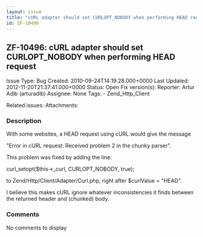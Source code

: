 ```yaml
---
layout: issue
title: "cURL adapter should set CURLOPT_NOBODY when performing HEAD request"
id: ZF-10496
---
```


ZF-10496: cURL adapter should set CURLOPT\_NOBODY when performing HEAD request
------------------------------------------------------------------------------

 Issue Type: Bug Created: 2010-09-24T14:19:28.000+0000 Last Updated: 2012-11-20T21:37:41.000+0000 Status: Open Fix version(s): 
 Reporter:  Artur Adib (arturadib)  Assignee:  None  Tags: - Zend\_Http\_Client
 
 Related issues: 
 Attachments: 
### Description

With some websites, a HEAD request using cURL would give the message

"Error in cURL request: Received problem 2 in the chunky parser".

This problem was fixed by adding the line:

curl\_setopt($this->\_curl, CURLOPT\_NOBODY, true);

to Zend/Http/Client/Adapter/Curl.php, right after $curlValue = "HEAD".

I believe this makes cURL ignore whatever inconsistencies it finds between the returned header and (chunked) body.

 

 

### Comments

No comments to display